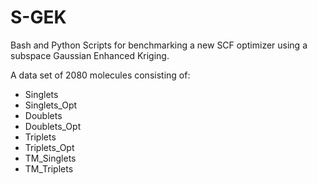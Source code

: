 # S-GEK
Bash and Python Scripts for benchmarking a new SCF optimizer using a subspace Gaussian Enhanced Kriging.

A data set of 2080 molecules consisting of:
- Singlets
- Singlets_Opt
- Doublets
- Doublets_Opt
- Triplets
- Triplets_Opt
- TM_Singlets
- TM_Triplets
